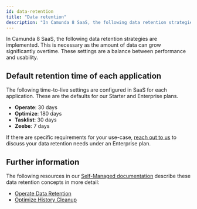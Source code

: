 ```yaml
---
id: data-retention
title: "Data retention"
description: "In Camunda 8 SaaS, the following data retention strategies are implemented. This is necessary as the amount of data can grow significantly over time."
---
```


In Camunda 8 SaaS, the following data retention strategies are implemented. This is necessary as the amount of data can grow significantly overtime. These settings are a balance between performance and usability.

## Default retention time of each application

The following time-to-live settings are configured in SaaS for each application. These are the defaults for our Starter and Enterprise plans.

- **Operate**: 30 days
- **Optimize**: 180 days
- **Tasklist**: 30 days
- **Zeebe**: 7 days

If there are specific requirements for your use-case, [reach out to us](/contact/) to discuss your data retention needs under an Enterprise plan.

## Further information

The following resources in our [Self-Managed documentation](../../self-managed/about-self-managed.md) describe these data retention concepts in more detail:

- [Operate Data Retention](/self-managed/operate-deployment/data-retention.md)
- [Optimize History Cleanup]($optimize$/self-managed/optimize-deployment/advanced-features/engine-data-deletion)
